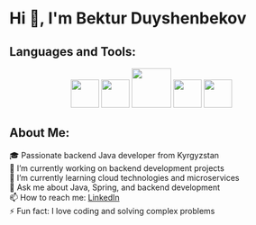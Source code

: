 # Hi 👋, I'm Bektur Duyshenbekov

## Languages and Tools:
<p align="center">
   <img src="https://cdn4.iconfinder.com/data/icons/logos-brands-in-colors/3000/figma-logo-512.png" height="50"/>
  <img src="https://upload.wikimedia.org/wikipedia/commons/thumb/3/3f/Git_icon.svg/2048px-Git_icon.svg.png" height="50"/>
  <img src="https://brandslogos.com/wp-content/uploads/images/large/java-logo-1.png" height="70"/>
  <img src="https://www.postgresql.org/media/img/about/press/elephant.png" height="50"/>
   <img src="https://upload.wikimedia.org/wikipedia/commons/thumb/4/44/Spring_Framework_Logo_2018.svg/1280px-Spring_Framework_Logo_2018.svg.png" height="50"/>

</p>


## About Me:
🎓 Passionate backend Java developer from Kyrgyzstan<br>
🔭 I’m currently working on backend development projects<br>
🌱 I’m currently learning cloud technologies and microservices<br>
💬 Ask me about Java, Spring, and backend development<br>
📫 How to reach me: [LinkedIn](https://www.linkedin.com/in/your-linkedin-username)<br>
⚡ Fun fact: I love coding and solving complex problems<br>




